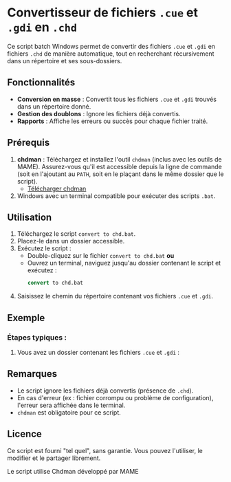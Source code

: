 # Convertisseur de fichiers `.cue` et `.gdi` en `.chd`

Ce script batch Windows permet de convertir des fichiers `.cue` et `.gdi` en fichiers `.chd` de manière automatique, tout en recherchant récursivement dans un répertoire et ses sous-dossiers.

## Fonctionnalités

- **Conversion en masse** : Convertit tous les fichiers `.cue` et `.gdi` trouvés dans un répertoire donné.
- **Gestion des doublons** : Ignore les fichiers déjà convertis.
- **Rapports** : Affiche les erreurs ou succès pour chaque fichier traité.

## Prérequis

1. **chdman** : Téléchargez et installez l'outil `chdman` (inclus avec les outils de MAME). Assurez-vous qu'il est accessible depuis la ligne de commande (soit en l'ajoutant au `PATH`, soit en le plaçant dans le même dossier que le script).
   - [Télécharger chdman](https://www.mamedev.org/release.html)
2. Windows avec un terminal compatible pour exécuter des scripts `.bat`.

## Utilisation

1. Téléchargez le script `convert to chd.bat`.
2. Placez-le dans un dossier accessible.
3. Exécutez le script :
   - Double-cliquez sur le fichier `convert to chd.bat` **ou**
   - Ouvrez un terminal, naviguez jusqu'au dossier contenant le script et exécutez :
     ```cmd
     convert to chd.bat
     ```
4. Saisissez le chemin du répertoire contenant vos fichiers `.cue` et `.gdi`.

## Exemple

### Étapes typiques :

1. Vous avez un dossier contenant les fichiers `.cue` et `.gdi` :  



## Remarques

- Le script ignore les fichiers déjà convertis (présence de `.chd`).
- En cas d'erreur (ex : fichier corrompu ou problème de configuration), l'erreur sera affichée dans le terminal.
- `chdman` est obligatoire pour ce script.

## Licence

Ce script est fourni "tel quel", sans garantie. Vous pouvez l'utiliser, le modifier et le partager librement.

Le script utilise Chdman développé par MAME
